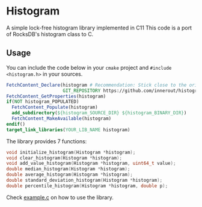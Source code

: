 # Histogram
A simple lock-free histogram library implemented in C11
This code is a port of RocksDB's histogram class to C.

## Usage

You can include the code below in your `cmake` project and `#include <histogram.h>` in your sources.

``` cmake
FetchContent_Declare(histogram # Recommendation: Stick close to the original name.
                     GIT_REPOSITORY https://github.com/innerout/histogram.git)
FetchContent_GetProperties(histogram)
if(NOT histogram_POPULATED)
  FetchContent_Populate(histogram)
  add_subdirectory(${histogram_SOURCE_DIR} ${histogram_BINARY_DIR})
  FetchContent_MakeAvailable(histogram)
endif()
target_link_libraries(YOUR_LIB_NAME histogram)
```

The library provides 7 functions:

```c
void initialize_histogram(Histogram *histogram);
void clear_histogram(Histogram *histogram);
void add_value_histogram(Histogram *histogram, uint64_t value);
double median_histogram(Histogram *histogram);
double average_histogram(Histogram *histogram);
double standard_deviation_histogram(Histogram *histogram);
double percentile_histogram(Histogram *histogram, double p);
```
Check [example.c](./tests/example.c) on how to use the library.

